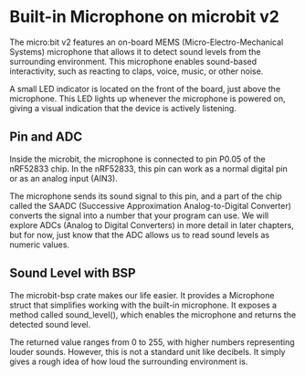 # Built-in Microphone on microbit v2

The micro:bit v2 features an on-board MEMS (Micro-Electro-Mechanical Systems) microphone that allows it to detect sound levels from the surrounding environment. This microphone enables sound-based interactivity, such as reacting to claps, voice, music, or other noise.

A small LED indicator is located on the front of the board, just above the microphone. This LED lights up whenever the microphone is powered on, giving a visual indication that the device is actively listening.

## Pin and ADC 

Inside the microbit, the microphone is connected to pin P0.05 of the nRF52833 chip.  In the nRF52833, this pin can work as a normal digital pin or as an analog input (AIN3). 

The microphone sends its sound signal to this pin, and a part of the chip called the SAADC (Successive Approximation Analog-to-Digital Converter) converts the signal into a number that your program can use. We will explore ADCs (Analog to Digital Converters) in more detail in later chapters, but for now, just know that the ADC allows us to read sound levels as numeric values.

## Sound Level with BSP

The microbit-bsp crate makes our life easier. It provides a Microphone struct that simplifies working with the built-in microphone. It exposes a method called sound_level(), which enables the microphone and returns the detected sound level.

The returned value ranges from 0 to 255, with higher numbers representing louder sounds. However, this is not a standard unit like decibels. It simply gives a rough idea of how loud the surrounding environment is.

